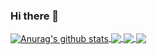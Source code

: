 ### Hi there 👋

<a href="https://github.com/KyungRyeolBaek/KyungRyeolBaek/blob/main/README.md">
  <img align="center" src="https://github-readme-stats.KyungRyeolBaek.vercel.app/api?username=KyungRyeolBaek&show_icons=true&include_all_commits=true&theme=material-palenight" alt="Anurag's github stats" />
</a>
<a href="https://github.com/KyungRyeolBaek/KyungRyeolBaek/blob/main/README.md">
  <!-- Change the `github-readme-stats.KyungRyeolBaek.vercel.app` to `github-readme-stats.vercel.app`  -->
  <img align="center" src="https://github-readme-stats.KyungRyeolBaek.vercel.app/api/top-langs/?username=KyungRyeolBaek&layout=compact&theme=material-palenight" />
</a>

<a href="https://github.com/KyungRyeolBaek/KyungRyeolBaek/blob/main/README.md">
  <!-- Change the `github-readme-stats.KyungRyeolBaek.vercel.app` to `github-readme-stats.vercel.app`  -->
  <img align="center" src="https://github-readme-stats.KyungRyeolBaek.vercel.app/api/pin/?username=KyungRyeolBaek&repo=github-readme-stats&theme=material-palenight" />
</a>    
<a href="https://github.com/KyungRyeolBaek/KyungRyeolBaek/blob/main/README.md">
  <!-- Change the `github-readme-stats.KyungRyeolBaek.vercel.app` to `github-readme-stats.vercel.app`  -->
  <img align="center" src="https://github-readme-stats.KyungRyeolBaek.vercel.app/api/pin/?username=KyungRyeolBaek&repo=anuraghazra.github.io&theme=material-palenight" />
</a>





<!--
**KyungRyeolBaek/KyungRyeolBaek** is a ✨ _special_ ✨ repository because its `README.md` (this file) appears on your GitHub profile.

Here are some ideas to get you started:

- 🔭 I’m currently working on ...
- 🌱 I’m currently learning ...
- 👯 I’m looking to collaborate on ...
- 🤔 I’m looking for help with ...
- 💬 Ask me about ...
- 📫 How to reach me: ...
- 😄 Pronouns: ...
- ⚡ Fun fact: ...
-->
